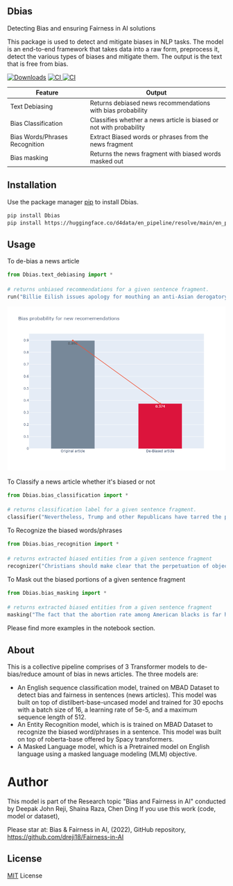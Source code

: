 ## Dbias

Detecting Bias and ensuring Fairness in AI solutions

This package is used to detect and mitigate biases in NLP tasks. The model is an end-to-end framework that takes data into a raw form, preprocess it, detect the various types of biases and mitigate them. The output is the text that is free from bias.

[![Downloads](https://static.pepy.tech/personalized-badge/dbias?period=total&units=none&left_color=black&right_color=brightgreen&left_text=Downloads)](https://pepy.tech/project/dbias)
<a href="https://pypi.org/project/Dbias/">
    <img alt="CI" src="https://img.shields.io/badge/pypi-v0.1.2-orange">
</a>
<a href="https://youtu.be/Kb-cldoTMeM">
    <img alt="CI" src="https://img.shields.io/badge/Tutorial-Dbias-red">
</a>

| Feature  | Output  |
|---|---|
| Text Debiasing  | Returns debiased news recommendations with bias probability |
| Bias Classification | Classifies whether a news article is biased or not with probability |
| Bias Words/Phrases Recognition | Extract Biased words or phrases from the news fragment |
| Bias masking  | Returns the news fragment with biased words masked out |

## Installation

Use the package manager [pip](https://pip.pypa.io/en/stable/) to install Dbias.

```bash
pip install Dbias
pip install https://huggingface.co/d4data/en_pipeline/resolve/main/en_pipeline-any-py3-none-any.whl
```

## Usage

To de-bias a news article
```python
from Dbias.text_debiasing import * 

# returns unbiased recommendations for a given sentence fragment.
run("Billie Eilish issues apology for mouthing an anti-Asian derogatory term in a resurfaced video.", show_plot = True)
```
<img src="plots/bias probability plot.png" alt="drawing" />

To Classify a news article whether it's biased or not
```python
from Dbias.bias_classification import *

# returns classification label for a given sentence fragment.
classifier("Nevertheless, Trump and other Republicans have tarred the protests as havens for terrorists intent on destroying property.")
```

To Recognize the biased words/phrases
```python
from Dbias.bias_recognition import *

# returns extracted biased entities from a given sentence fragment
recognizer("Christians should make clear that the perpetuation of objectionable vaccines and the lack of alternatives is a kind of coercion.")
```

To Mask out the biased portions of a given sentence fragment
```python
from Dbias.bias_masking import *

# returns extracted biased entities from a given sentence fragment
masking("The fact that the abortion rate among American blacks is far higher than the rate for whites is routinely chronicled and mourned.")
```

Please find more examples in the notebook section.

## About
This is a collective pipeline comprises of 3 Transformer models to de-bias/reduce amount of bias in news articles. The three models are:
- An English sequence classification model, trained on MBAD Dataset to detect bias and fairness in sentences (news articles). This model was built on top of distilbert-base-uncased model and trained for 30 epochs with a batch size of 16, a learning rate of 5e-5, and a maximum sequence length of 512.
- An Entity Recognition model, which is is trained on MBAD Dataset to recognize the biased word/phrases in a sentence. This model was built on top of roberta-base offered by Spacy transformers.
- A Masked Language model, which is a Pretrained model on English language using a masked language modeling (MLM) objective.

# Author
This model is part of the Research topic "Bias and Fairness in AI" conducted by Deepak John Reji, Shaina Raza, Chen Ding If you use this work (code, model or dataset), 

Please star at:
Bias & Fairness in AI, (2022), GitHub repository, https://github.com/dreji18/Fairness-in-AI

## License
[MIT](https://choosealicense.com/licenses/mit/) License

